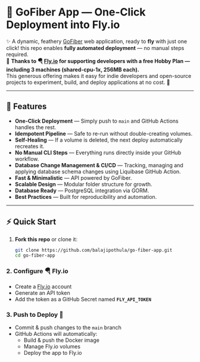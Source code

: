 # 🚀 GoFiber App — One-Click Deployment into Fly.io 

✨ A dynamic, feathery [GoFiber](https://gofiber.io/) web application, ready to **fly** with just one click! this repo enables **fully automated deployment**  — no manual steps required.  
🙏 **Thanks to 🪂 [Fly.io](https://fly.io) for supporting developers with a free Hobby Plan — including 3 machines (shared-cpu-1x, 256MB each).**  
This generous offering makes it easy for indie developers and open-source projects to experiment, build, and deploy applications at no cost. 🚀

---

## 🌟 Features

- **One-Click Deployment** — Simply push to `main` and GitHub Actions handles the rest.  
- **Idempotent Pipeline** — Safe to re-run without double-creating volumes.  
- **Self-Healing** — If a volume is deleted, the next deploy automatically recreates it.  
- **No Manual CLI Steps** — Everything runs directly inside your GitHub workflow.
- **Database Change Management & CI/CD** — Tracking, managing and applying database schema changes using Liquibase GitHub Action.  
- **Fast & Minimalistic** — API powered by GoFiber.  
- **Scalable Design** — Modular folder structure for growth.  
- **Database Ready** — PostgreSQL integration via GORM.
- **Best Practices** — Built for reproducibility and automation.  

---

## ⚡️ Quick Start

1. **Fork this repo** or clone it:
   ```bash
   git clone https://github.com/balajipothula/go-fiber-app.git
   cd go-fiber-app
### 2. Configure 🪂 Fly.io
- Create a [Fly.io](https://fly.io) account  
- Generate an API token  
- Add the token as a GitHub Secret named **`FLY_API_TOKEN`**

### 3. Push to Deploy 🚀
- Commit & push changes to the `main` branch  
- GitHub Actions will automatically:
  - Build & push the Docker image  
  - Manage Fly.io volumes  
  - Deploy the app to Fly.io  
